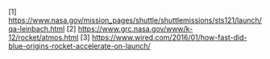 [1]	https://www.nasa.gov/mission_pages/shuttle/shuttlemissions/sts121/launch/qa-leinbach.html
[2]	https://www.grc.nasa.gov/www/k-12/rocket/atmos.html
[3]	https://www.wired.com/2016/01/how-fast-did-blue-origins-rocket-accelerate-on-launch/
